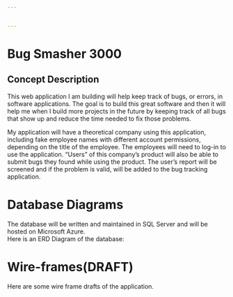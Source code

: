 ```yaml
---


---
```


<h1 id="bug-smasher-3000">Bug Smasher 3000</h1>
<h2 id="concept-description">Concept Description</h2>
<p>This web application I am building will help keep track of bugs, or errors, in software applications.  The goal is to build this great software and then it will help me when I build more projects in the future by keeping track of all bugs that show up and reduce the time needed to fix those problems.</p>
<p>My application will have a theoretical company using this application, including fake employee names with different account permissions, depending on the title of the employee.  The employees will need to log-in to use the application.  “Users” of this company’s product will also be able to submit bugs they found while using the product. The user’s report will be screened and if the problem is valid, will be added to the bug tracking application.</p>
<h1 id="database-diagrams">Database Diagrams</h1>
<p>The database will be written and maintained in SQL Server and will be hosted on Microsoft Azure.<br>
Here is an ERD Diagram of the database:</p>
<h1 id="wire-framesdraft">Wire-frames(DRAFT)</h1>
<p>Here are some wire frame drafts of the application.</p>
<pre><code></code></pre>

